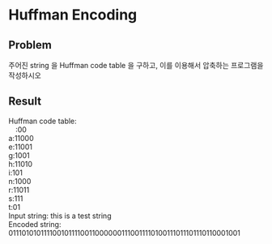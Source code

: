# Huffman Encoding
## Problem
주어진 string 을 Huffman code table 을 구하고, 이를 이용해서 압축하는 프로그램을 작성하시오

## Result
Huffman code table:<br/>
 :00<br/> 
a:11000<br/>
e:11001<br/>
g:1001<br/>
h:11010<br/>
i:101<br/>
n:1000<br/>
r:11011<br/>
s:111<br/>
t:01<br/>
Input string: this is a test string<br/>
Encoded string: 01110101011110010111100110000001110011110100111011101110110001001

